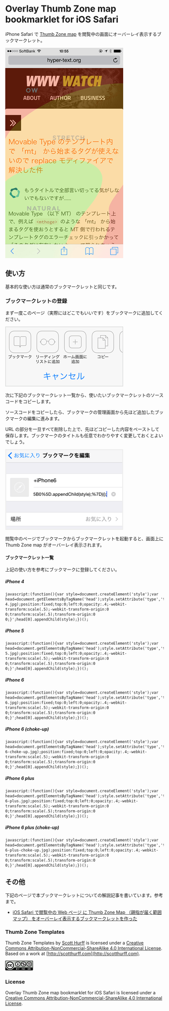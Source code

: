 # Overlay Thumb Zone map bookmarklet for iOS Safari

iPhone Safari で [Thumb Zone map](http://scotthurff.com/posts/how-to-design-for-thumbs-in-the-era-of-huge-screens) を閲覧中の画面にオーバーレイ表示するブックマークレット。

![Overlay Thumb Zone map bookmarklet for iOS Safari](src/bookmarklet-thumb-zone-map.png)

## 使い方

基本的な使い方は通常のブックマークレットと同じです。

### ブックマークレットの登録

まず一度このページ（実際にはどこでもいいです）をブックマークに追加してください。

![iPhone Safari でブックマーク](src/iphone_bm.png)

次に下記のブックマークレット一覧から、使いたいブックマークレットのソースコードをコピーします。

ソースコードをコピーしたら、ブックマークの管理画面から先ほど追加したブックマークの編集に進みます。

URL の部分を一旦すべて削除した上で、先ほどコピーした内容をペーストして保存します。ブックマークのタイトルも任意でわかりやすく変更しておくとよいでしょう。

![iPhone Safari でブックマークを編集する](src/iphone_add.png)

閲覧中のページでブックマークからブックマークレットを起動すると、画面上に Thumb Zone map がオーバーレイ表示されます。

#### ブックマークレット一覧

上記の使い方を参考にブックマークに登録してください。

##### iPhone 4

    javascript:(function(){var style=document.createElement('style');var head=document.getElementsByTagName('head');style.setAttribute('type','text\/css');style.innerHTML='body::after{content:url(//burnworks.com/docs/thumb_zone_map/iphone-4.jpg);position:fixed;top:0;left:0;opacity:.4;-webkit-transform:scale(.5);-webkit-transform-origin:0 0;transform:scale(.5);transform-origin:0 0;}';head[0].appendChild(style);})();

##### iPhone 5

    javascript:(function(){var style=document.createElement('style');var head=document.getElementsByTagName('head');style.setAttribute('type','text\/css');style.innerHTML='body::after{content:url(//burnworks.com/docs/thumb_zone_map/iphone-5.jpg);position:fixed;top:0;left:0;opacity:.4;-webkit-transform:scale(.5);-webkit-transform-origin:0 0;transform:scale(.5);transform-origin:0 0;}';head[0].appendChild(style);})();

##### iPhone 6

    javascript:(function(){var style=document.createElement('style');var head=document.getElementsByTagName('head');style.setAttribute('type','text\/css');style.innerHTML='body::after{content:url(//burnworks.com/docs/thumb_zone_map/iphone-6.jpg);position:fixed;top:0;left:0;opacity:.4;-webkit-transform:scale(.5);-webkit-transform-origin:0 0;transform:scale(.5);transform-origin:0 0;}';head[0].appendChild(style);})();

##### iPhone 6 (choke-up)

    javascript:(function(){var style=document.createElement('style');var head=document.getElementsByTagName('head');style.setAttribute('type','text\/css');style.innerHTML='body::after{content:url(//burnworks.com/docs/thumb_zone_map/iphone-6-choke-up.jpg);position:fixed;top:0;left:0;opacity:.4;-webkit-transform:scale(.5);-webkit-transform-origin:0 0;transform:scale(.5);transform-origin:0 0;}';head[0].appendChild(style);})();

##### iPhone 6 plus

    javascript:(function(){var style=document.createElement('style');var head=document.getElementsByTagName('head');style.setAttribute('type','text\/css');style.innerHTML='body::after{content:url(//burnworks.com/docs/thumb_zone_map/iphone-6-plus.jpg);position:fixed;top:0;left:0;opacity:.4;-webkit-transform:scale(.5);-webkit-transform-origin:0 0;transform:scale(.5);transform-origin:0 0;}';head[0].appendChild(style);})();

##### iPhone 6 plus (choke-up)

    javascript:(function(){var style=document.createElement('style');var head=document.getElementsByTagName('head');style.setAttribute('type','text\/css');style.innerHTML='body::after{content:url(//burnworks.com/docs/thumb_zone_map/iphone-6-plus-choke-up.jpg);position:fixed;top:0;left:0;opacity:.4;-webkit-transform:scale(.5);-webkit-transform-origin:0 0;transform:scale(.5);transform-origin:0 0;}';head[0].appendChild(style);})();

## その他

下記のページで本ブックマークレットについての解説記事を書いています。参考まで。

* [iOS Safari で閲覧中の Web ページ に Thumb Zone Map （親指が届く範囲マップ） をオーバーレイ表示するブックマークレットを作った](http://hyper-text.org/archives/2014/09/bookmarklet_thumb_zone_map.shtml)

### Thumb Zone Templates

Thumb Zone Templates by [Scott Hurff](http://scotthurff.com/) is licensed under a [Creative Commons Attribution-NonCommercial-ShareAlike 4.0 International License](http://creativecommons.org/licenses/by-nc-sa/4.0/).
Based on a work at [http://scotthurff.com](http://scotthurff.com).

![Creative Commons Attribution-NonCommercial-ShareAlike 4.0 International License](src/88x31.png)

### License

Overlay Thumb Zone map bookmarklet for iOS Safari is licensed under a [Creative Commons Attribution-NonCommercial-ShareAlike 4.0 International License](http://creativecommons.org/licenses/by-nc-sa/4.0/).